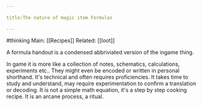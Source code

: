 --- 
title:The nature of magic item Formulas 
---
#thinking 
Main: [[Recipes]]
Related: [[loot]]

A formula handout is a condensed abbriviated version of the ingame thing.

In game it is more like a collection of notes, schematics, calculations, experiments etc.. They might even be encoded or written in personal shorthand. It's technical and often requires proficiencies. It takes time to study and understand, may require experimentation to confirm a translation or decoding. It is not a simple math equation, it's a step by step cooking recipe. It is an arcane process, a ritual. 
